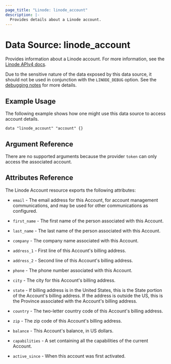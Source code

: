 ```yaml
---
page_title: "Linode: linode_account"
description: |-
  Provides details about a Linode account.
---
```


# Data Source: linode\_account

Provides information about a Linode account.
For more information, see the [Linode APIv4 docs](https://techdocs.akamai.com/linode-api/reference/get-account).

Due to the sensitive nature of the data exposed by this data source, it should not be used in conjunction with the `LINODE_DEBUG` option.  See the [debugging notes](/providers/linode/linode/latest/docs#debugging) for more details.

## Example Usage

The following example shows how one might use this data source to access account details.

```hcl
data "linode_account" "account" {}
```

## Argument Reference

There are no supported arguments because the provider `token` can only access the associated account.

## Attributes Reference

The Linode Account resource exports the following attributes:

* `email` - The email address for this Account, for account management communications, and may be used for other communications as configured.

* `first_name` - The first name of the person associated with this Account.

* `last_name` - The last name of the person associated with this Account.

* `company` - The company name associated with this Account.

* `address_1` - First line of this Account's billing address.

* `address_2` - Second line of this Account's billing address.

* `phone` - The phone number associated with this Account.

* `city` - The city for this Account's billing address.

* `state` - If billing address is in the United States, this is the State portion of the Account's billing address. If the address is outside the US, this is the Province associated with the Account's billing address.

* `country` - The two-letter country code of this Account's billing address.

* `zip` - The zip code of this Account's billing address.

* `balance` - This Account's balance, in US dollars.

* `capabilities` - A set containing all the capabilities of the current Account.

* `active_since` - When this account was first activated.

